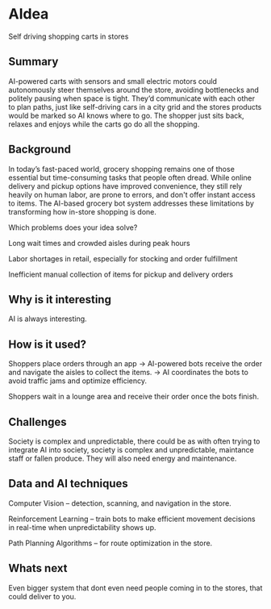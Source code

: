 # AIdea

Self driving shopping carts in stores

## Summary

AI-powered carts with sensors and small electric motors could autonomously steer themselves around the store, avoiding bottlenecks and politely pausing when space is tight. They’d communicate with each other to plan paths, just like self-driving cars in a city grid and the stores products would be marked so AI knows where to go. The shopper just sits back, relaxes and enjoys while the carts go do all the shopping. 


## Background

In today’s fast-paced world, grocery shopping remains one of those essential but time-consuming tasks that people often dread. While online delivery and pickup options have improved convenience, they still rely heavily on human labor, are prone to errors, and don't offer instant access to items. The AI-based grocery bot system addresses these limitations by transforming how in-store shopping is done.

Which problems does your idea solve?

Long wait times and crowded aisles during peak hours

Labor shortages in retail, especially for stocking and order fulfillment

Inefficient manual collection of items for pickup and delivery orders

## Why is it interesting

AI is always interesting.

## How is it used?

Shoppers place orders through an app -> AI-powered bots receive the order and navigate the aisles to collect the items.
-> AI coordinates the bots to avoid traffic jams and optimize efficiency.

Shoppers wait in a lounge area and receive their order once the bots finish.

## Challenges

Society is complex and unpredictable, there could be as with often trying to integrate AI into society, society is complex and unpredictable, maintance staff or fallen produce. They will also need energy and maintenance.

## Data and AI techniques

Computer Vision – detection, scanning, and navigation in the store.

Reinforcement Learning – train bots to make efficient movement decisions in real-time when unpredictability shows up.

Path Planning Algorithms – for route optimization in the store.

## Whats next

Even bigger system that dont even need people coming in to the stores, that could deliver to you.
